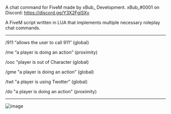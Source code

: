 A chat command for FiveM made by xBub_ Development. xBub_#0001 on Discord: https://discord.gg/Y3X2FgjSXv

A FiveM script written in LUA that implements multiple necessary roleplay chat commands.

----------------------------------------------

/911 “allows the user to call 911” (global)

/me “a player is doing an action” (proximity)

/ooc "player is out of Character (global)

/gme "a player is doing an action" (global)

/twt "a player is using Twotter" (global)

/do "a player is doing an action" (proximity)

----------------------------------------------

![image](https://user-images.githubusercontent.com/75557986/129525661-0c626c9a-1c62-427b-acf5-5d6d6f6221aa.png)
